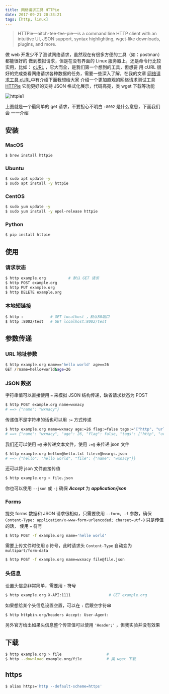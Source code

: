 ```yaml
---
title: 网络请求工具 HTTPie
date: 2017-09-21 20:33:21
tags: [http, linux]
---
```


> HTTPie—aitch-tee-tee-pie—is a command line HTTP client with an intuitive UI,
JSON support, syntax highlighting, wget-like downloads, plugins, and more.

<!-- more -->
<!-- toc -->
做 web 开发少不了测试网络请求，虽然现在有很多方便的工具（如：postman）都能很好的
做到模拟请求，但是在没有界面的 Linux 服务器上，还是命令行比较实用，比如：
[cURL](https://github.com/curl/curl) ，它大而全，是我们第一个想到的工具，但想要
用 cURL 很好的完成查看网络请求各种数据的任务，需要一些深入了解，在我的文章
[网络请求工具 cURL](/2017/08/16/linux-2017-08-16-curl/)中有介绍下面我想给大家
介绍一个更加直观的网络请求测试工具 [HTTPie](https://httpie.org/) 它能更好的支持
JSON 格式化展示，代码高亮，类 wget 下载等功能

![httpie1](/images/httpie1.png)

上图就是一个最简单的 get 请求，不要担心不明白 `:8002` 是什么意思，下面我们会
一一介绍

## 安装

### MacOS
```bash
$ brew install httpie
```

### Ubuntu
```bash
$ sudo apt update -y
$ sudo apt install -y httpie
```
### CentOS
```bash
$ sudo yum update -y
$ sudo yum install -y epel-release httpie
```
### Python
```bash
$ pip install httpie
```

## 使用

### 请求状态
```bash
$ http example.org          # 默认 GET 请求
$ http POST example.org
$ http PUT example.org
$ http DELETE example.org
```

### 本地短链接
```bash
$ http :            # GET localhost ，默认80端口
$ http :8002/test   # GET lcoalhost:8002/test
```

## 参数传递
### URL 地址参数
```bash
$ http example.org name=='hello world' age==26
GET /?name=hello+world&age=26
```

### JSON 数据
字符串值可以直接使用 `=` 来模拟 JSON 结构传递，缺省请求状态为 POST
```bash
$ http POST example.org name=wxnacy
# ==> {"name": "wxnacy"}
```

传递值不是字符串的话也可以用 `:=` 方式传递
```bash
$ http example.org name=wxnacy age:=26 flag:=false tags:='["http", "url"]'
# ==> {"name": "wxnacy", "age": 26, "flag": false, "tags": ["http", "url"]}
```

我们还可以使用 `=@` 来传递文本文件，使用 `:=@` 来传递 json 文件
```bash
$ http example.org hello=@hello.txt file:=@kwargs.json
# ==> {"hello": "hello world", "file": {"name": "wxnacy"}}
```

还可以将 json 文件直接传值
```bash
$ http example.org < file.json
```

你也可以使用 `--json` 或 `-j` 确保 ***Accept*** 为 ***application/json***

### Forms
提交 forms 数据和 JSON 请求很相似，只需要使用 `--form, -f` 参数，确保
`Content-Type: application/x-www-form-urlencoded; charset=utf-8` 只是传值的话，
使用 `=` 符号
```bash
$ http POST -f example.org name='helle world'
```

需要上传文件时使用 `@` 符号，此时请求头 `Content-Type` 自动变为
`multipart/form-data`
```bash
$ http POST -f example.org name=wxnacy file@file.json
```

### 头信息
设置头信息非常简单，需要用 `:` 符号
```bash
$ http example.org X-API:1111                 # GET example.org
```
如果想给某个头信息设置空置，可以在 `:` 后跟空字符串
```bash
$ http httpbin.org/headers Accept: User-Agent:
```
另外官方给出如果头信息整个传空值可以使用 `'Header;'` ，但我实验并没有效果

## 下载
```bash
$ http example.org > file                    #
$ http --download example.org/file           # 类 wget 下载
```

## https
```bash
$ alias https='http --default-scheme=https'
```
